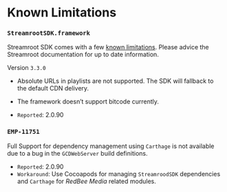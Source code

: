 # Known Limitations

### `StreamrootSDK.framework`
Streamroot SDK comes with a few [known limitations](https://support.streamroot.io/hc/en-us/articles/115004620414-Apple-Compatibilities). Please advice the Streamroot documentation for up to date information.

Version `3.3.0`
* Absolute URLs in playlists are not supported. The SDK will fallback to the default CDN delivery.
* The framework doesn’t support bitcode currently.

* `Reported`: 2.0.90


### `EMP-11751`
Full Support for dependency management using `Carthage` is not available due to a bug in the `GCDWebServer` build definitions.

* `Reported`: 2.0.90
* `Workaround`: Use Cocoapods for managing `StreamroodSDK` dependencies and `Carthage` for *RedBee Media* related modules.
